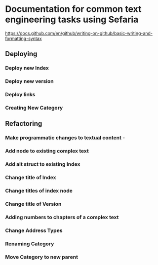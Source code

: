 # Documentation for common text engineering tasks using Sefaria

https://docs.github.com/en/github/writing-on-github/basic-writing-and-formatting-syntax


## Deploying 

### Deploy new Index

### Deploy new version

### Deploy links

### Creating New Category



## Refactoring

### Make programmatic changes to textual content -

### Add node to existing complex text
	
### Add alt struct to existing Index

### Change title of Index

### Change titles of index node
	
### Change title of Version

### Adding numbers to chapters of a complex text

### Change Address Types	
  
### Renaming Category

### Move Category to new parent

	

